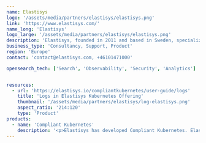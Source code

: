 ```yaml
---
name: Elastisys
logo: '/assets/media/partners/elastisys/elastisys.png'
link: 'https://www.elastisys.com/'
name_long: 'Elastisys'
logo_large: '/assets/media/partners/elastisys/elastisys.png'
description: 'Elastisys, founded in 2011 and based in Sweden, specializes in cloud native technologies. We offer a cloud native Kubernetes platform, optimized for security and compliance with EU regulations for software critical to our society. Our solutions enable customers to accelerate innovation, reduce costs, and enhance security using our leading cloud native technology and expertise.'
business_type: 'Consultancy, Support, Product'
region: 'Europe'
contact: 'contact@elastisys.com, +46101471000'

opensearch_tech: ['Search', 'Observability', 'Security', 'Analytics']


resources:
  - url: 'https://elastisys.io/compliantkubernetes/user-guide/logs'
    title: 'Logs in Elastisys Kubernetes Offering'
    thumbnail: '/assets/media/partners/elastisys/log-elastisys.png'
    aspect_ratio: '214:120'
    type: 'Product'
products:
  - name: 'Compliant Kubernetes'
    description: '<p>Elastisys has developed Compliant Kubernetes. Elastisys Compliant Kubernetes enables organizations across Europe to accelerate innovation through open source cloud-native technology, while ensuring security and regulatory compliance.</p><p>Elastisys utilize Opensearch as part of our offering to provide our customers with out of the box logging for Kubernetes environments.</p>'
---
```

